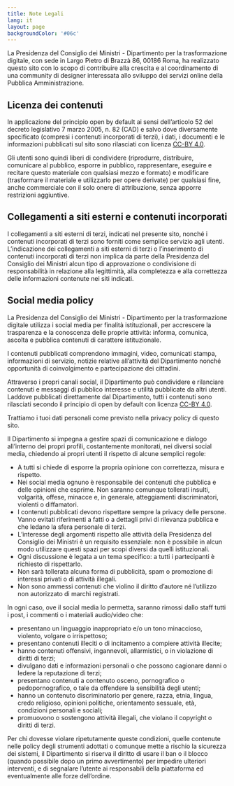 ```yaml
---
title: Note Legali
lang: it
layout: page
backgroundColor: '#06c'
---
```


La Presidenza del Consiglio dei Ministri - Dipartimento per la trasformazione
digitale, con sede in Largo Pietro di Brazzà 86, 00186 Roma, ha realizzato
questo sito con lo scopo di contribuire alla crescita e al coordinamento di una
community di designer interessata allo sviluppo dei servizi online della
Pubblica Amministrazione.

## Licenza dei contenuti

In applicazione del principio open by default ai sensi dell’articolo 52 del
decreto legislativo 7 marzo 2005, n. 82 (CAD) e salvo dove diversamente
specificato (compresi i contenuti incorporati di terzi), i dati, i documenti e
le informazioni pubblicati sul sito sono rilasciati con licenza
[CC-BY 4.0](https://creativecommons.org/licenses/by/4.0/legalcode.it).

Gli utenti sono quindi liberi di condividere (riprodurre, distribuire,
comunicare al pubblico, esporre in pubblico, rappresentare, eseguire e recitare
questo materiale con qualsiasi mezzo e formato) e modificare (trasformare il
materiale e utilizzarlo per opere derivate) per qualsiasi fine, anche
commerciale con il solo onere di attribuzione, senza apporre restrizioni
aggiuntive.

## Collegamenti a siti esterni e contenuti incorporati

I collegamenti a siti esterni di terzi, indicati nel presente sito, nonché i
contenuti incorporati di terzi sono forniti come semplice servizio agli utenti.
L’indicazione dei collegamenti a siti esterni di terzi o l’inserimento di
contenuti incorporati di terzi non implica da parte della Presidenza del
Consiglio dei Ministri alcun tipo di approvazione o condivisione di
responsabilità in relazione alla legittimità, alla completezza e alla
correttezza delle informazioni contenute nei siti indicati.

## Social media policy

La Presidenza del Consiglio dei Ministri - Dipartimento per la trasformazione
digitale utilizza i social media per finalità istituzionali, per accrescere la
trasparenza e la conoscenza delle proprie attività: informa, comunica, ascolta e
pubblica contenuti di carattere istituzionale.

I contenuti pubblicati comprendono immagini, video, comunicati stampa,
informazioni di servizio, notizie relative all’attività del Dipartimento nonché
opportunità di coinvolgimento e partecipazione dei cittadini.

Attraverso i propri canali social, il Dipartimento può condividere e rilanciare
contenuti e messaggi di pubblico interesse e utilità pubblicate da altri utenti.
Laddove pubblicati direttamente dal Dipartimento, tutti i contenuti sono
rilasciati secondo il principio di open by default con licenza
[CC-BY 4.0](https://creativecommons.org/licenses/by/4.0/legalcode.it).

Trattiamo i tuoi dati personali come previsto nella privacy policy di questo
sito.

Il Dipartimento si impegna a gestire spazi di comunicazione e dialogo
all’interno dei propri profili, costantemente monitorati, nei diversi social
media, chiedendo ai propri utenti il rispetto di alcune semplici regole:

* A tutti si chiede di esporre la propria opinione con correttezza, misura e rispetto.
* Nei social media ognuno è responsabile dei contenuti che pubblica e delle
  opinioni che esprime. Non saranno comunque tollerati insulti, volgarità, offese,
  minacce e, in generale, atteggiamenti discriminatori, violenti o diffamatori.
* I contenuti pubblicati devono rispettare sempre la privacy delle persone.
  Vanno evitati riferimenti a fatti o a dettagli privi di rilevanza pubblica e
  che ledano la sfera personale di terzi.
* L’interesse degli argomenti rispetto alle attività della Presidenza del
  Consiglio dei Ministri è un requisito essenziale: non è possibile in alcun
  modo utilizzare questi spazi per scopi diversi da quelli istituzionali.
* Ogni discussione è legata a un tema specifico: a tutti i partecipanti è
  richiesto di rispettarlo.
* Non sarà tollerata alcuna forma di pubblicità, spam o promozione di interessi
  privati o di attività illegali.
* Non sono ammessi contenuti che violino il diritto d’autore né l’utilizzo non
  autorizzato di marchi registrati.

In ogni caso, ove il social media lo permetta, saranno rimossi dallo staff
tutti i post, i commenti o i materiali audio/video che:

* presentano un linguaggio inappropriato e/o un tono minaccioso, violento,
  volgare o irrispettoso;
* presentano contenuti illeciti o di incitamento a compiere attività illecite;
* hanno contenuti offensivi, ingannevoli, allarmistici, o in violazione di
  diritti di terzi;
* divulgano dati e informazioni personali o che possono cagionare danni o ledere
  la reputazione di terzi;
* presentano contenuti a contenuto osceno, pornografico o pedopornografico, o
  tale da offendere la sensibilità degli utenti;
* hanno un contenuto discriminatorio per genere, razza, etnia, lingua, credo
  religioso, opinioni politiche, orientamento sessuale, età, condizioni
  personali e sociali;
* promuovono o sostengono attività illegali, che violano il copyright o diritti
  di terzi.

Per chi dovesse violare ripetutamente queste condizioni, quelle contenute nelle
policy degli strumenti adottati o comunque mette a rischio la sicurezza dei
sistemi, il Dipartimento si riserva il diritto di usare il ban o il blocco
(quando possibile dopo un primo avvertimento) per impedire ulteriori interventi,
e di segnalare l’utente ai responsabili della piattaforma ed eventualmente alle
forze dell’ordine.

